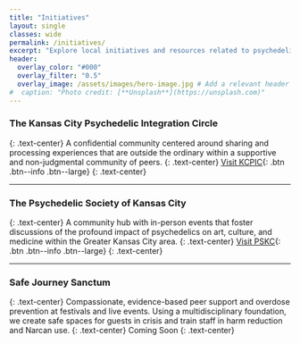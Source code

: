 ```yaml
---
title: "Initiatives"
layout: single
classes: wide
permalink: /initiatives/
excerpt: "Explore local initiatives and resources related to psychedelic integration, community, and care."
header:
  overlay_color: "#000"
  overlay_filter: "0.5"
  overlay_image: /assets/images/hero-image.jpg # Add a relevant header image
#  caption: "Photo credit: [**Unsplash**](https://unsplash.com)"
---
```


### The Kansas City Psychedelic Integration Circle
{: .text-center}
A confidential community centered around sharing and processing experiences that are outside the ordinary within a supportive and non-judgmental community of peers.
{: .text-center}
[Visit KCPIC](https://kc-psychedelic.com){: .btn .btn--info .btn--large}
{: .text-center}

---

### The Psychedelic Society of Kansas City
{: .text-center}
A community hub with in-person events that foster discussions of the profound impact of psychedelics on art, culture, and medicine within the Greater Kansas City area.
{: .text-center}
[Visit PSKC](https://psychedelickc.org){: .btn .btn--info .btn--large}
{: .text-center}

---
### Safe Journey Sanctum
{: .text-center}
Compassionate, evidence-based peer support and overdose prevention at festivals and live events. Using a multidisciplinary foundation, we create safe spaces for guests in crisis and train staff in harm reduction and Narcan use.
{: .text-center}
<span class="btn btn--disabled btn--large">Coming Soon</span>
{: .text-center}
